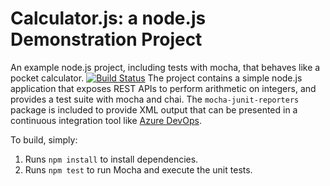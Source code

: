 Calculator.js: a node.js Demonstration Project
==============================================
An example node.js project, including tests with mocha, that behaves like
a pocket calculator.
[![Build Status](https://dev.azure.com/marutimahesh19970095/Version%20Controlling%20with%20Git%20in%20Azure%20Repos/_apis/build/status/MarutiMahesh.calculator?branchName=master)](https://dev.azure.com/marutimahesh19970095/Version%20Controlling%20with%20Git%20in%20Azure%20Repos/_build/latest?definitionId=6&branchName=master)
The project contains a simple node.js application that exposes REST APIs
to perform arithmetic on integers, and provides a test suite with mocha
and chai.  The `mocha-junit-reporters` package is included to provide XML
output that can be presented in a continuous integration tool like
[Azure DevOps](https://azure.com/devops).

To build, simply:

1. Runs `npm install` to install dependencies.
2. Runs `npm test` to run Mocha and execute the unit tests.

